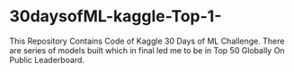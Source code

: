 # 30daysofML-kaggle-Top-1-
This Repository Contains Code of Kaggle 30 Days of ML Challenge. There are series of models built which in final led me to be in Top 50 Globally On Public Leaderboard.  
